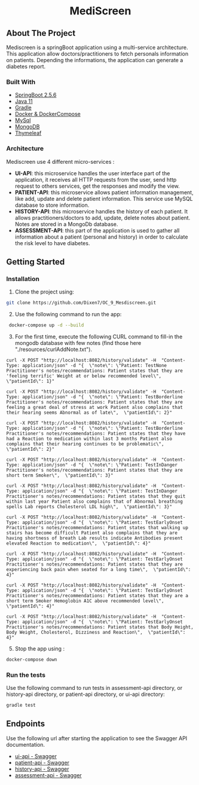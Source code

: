 
<div align="center">

<h1 align="center">MediScreen</h1>

</div>

## About The Project

Mediscreen is a springBoot application using a multi-service architecture. This application allow doctors/practitioners to fetch personals information on patients. Depending the informations, the application can generate a diabetes report.


### Built With


* [SpringBoot 2.5.6](https://spring.io/projects/spring-boot)
* [Java 11](https://www.java.com/fr/)
* [Gradle](https://gradle.org/)
* [Docker & DockerCompose](https://www.docker.com/)
* [MySql](https://www.mysql.com/fr/)
* [MongoDB](https://www.mongodb.com/)
* [Thymeleaf](https://www.thymeleaf.org/)

### Architecture

Mediscreen use 4 different micro-services :

* **UI-API**: this microservice handles the user interface part of the application, it receives all HTTP requests from the user, send http request to others services, get the responses and modify the view.
* **PATIENT-API**: this microservice allows patient information management, like add, update and delete patient information. This service use MySQL database to store information.
* **HISTORY-API**: this microservice handles the history of each patient. It allows practitioners/doctors to add, update, delete notes about patient. Notes are stored in a MongoDb database.
* **ASSESSMENT-API**: this part of the application is used to gather all information about a patient (personal and history) in order to calculate the risk level to have diabetes.

<!-- GETTING STARTED -->
## Getting Started

### Installation

1. Clone the project using:

```bash
git clone https://github.com/Dixen7/OC_9_Mesdiscreen.git
```

2. Use the following command to run the app:

```bash
 docker-compose up -d --build 
```

3.  For the first time, execute the following CURL command to fill-in the mongodb database with few notes (find those here "./resources/curlAddNote.txt").

```
curl -X POST "http://localhost:8082/history/validate" -H  "Content-Type: application/json" -d "{  \"note\": \"Patient: TestNone Practitioner's notes/recommendations: Patient states that they are 'feeling terrific' Weight at or below recommended level\",  \"patientId\": 1}"

curl -X POST "http://localhost:8082/history/validate" -H  "Content-Type: application/json" -d "{  \"note\": \"Patient: TestBorderline Practitioner's notes/recommendations: Patient states that they are feeling a great deal of stress at work Patient also complains that their hearing seems Abnormal as of late\",  \"patientId\": 2}"

curl -X POST "http://localhost:8082/history/validate" -H  "Content-Type: application/json" -d "{  \"note\": \"Patient: TestBorderline Practitioner's notes/recommendations: Patient states that they have had a Reaction to medication within last 3 months Patient also complains that their hearing continues to be problematic\",  \"patientId\": 2}"

curl -X POST "http://localhost:8082/history/validate" -H  "Content-Type: application/json" -d "{  \"note\": \"Patient: TestInDanger Practitioner's notes/recommendations: Patient states that they are short term Smoker\",  \"patientId\": 3}"

curl -X POST "http://localhost:8082/history/validate" -H  "Content-Type: application/json" -d "{  \"note\": \"Patient: TestInDanger Practitioner's notes/recommendations: Patient states that they quit within last year Patient also complains that of Abnormal breathing spells Lab reports Cholesterol LDL high\",  \"patientId\": 3}"

curl -X POST "http://localhost:8082/history/validate" -H  "Content-Type: application/json" -d "{  \"note\": \"Patient: TestEarlyOnset Practitioner's notes/recommendations: Patient states that walking up stairs has become difficult Patient also complains that they are having shortness of breath Lab results indicate Antibodies present elevated Reaction to medication\",  \"patientId\": 4}"

curl -X POST "http://localhost:8082/history/validate" -H  "Content-Type: application/json" -d "{  \"note\": \"Patient: TestEarlyOnset Practitioner's notes/recommendations: Patient states that they are experiencing back pain when seated for a long time\",  \"patientId\": 4}"

curl -X POST "http://localhost:8082/history/validate" -H  "Content-Type: application/json" -d "{  \"note\": \"Patient: TestEarlyOnset Practitioner's notes/recommendations: Patient states that they are a short term Smoker Hemoglobin A1C above recommended level\",  \"patientId\": 4}"

curl -X POST "http://localhost:8082/history/validate" -H  "Content-Type: application/json" -d "{  \"note\": \"Patient: TestEarlyOnset Practitioner's notes/recommendations: Patient states that Body Height, Body Weight, Cholesterol, Dizziness and Reaction\",  \"patientId\": 4}"
```

5. Stop the app using :

 ```bash
 docker-compose down
```

### Run the tests

Use the following command to run tests in assessment-api directory, or history-api directory, or patient-api directory, or ui-api directory:

 ```bash
 gradle test
```

<!-- ENDPOINTS -->
## Endpoints

Use the following url after starting the application to see the Swagger API documentation.

* [ui-api - Swagger](http://localhost:8080/swagger-ui.html#/)
* [patient-api - Swagger](http://localhost:8081/swagger-ui.html#/)
* [history-api - Swagger](http://localhost:8082/swagger-ui.html#/)
* [assessment-api - Swagger](http://localhost:8083/swagger-ui.html#/)
